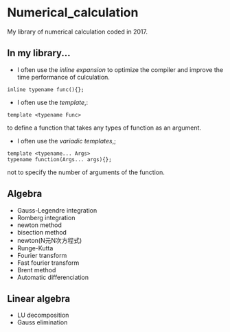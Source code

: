 # Numerical_calculation
My library of numerical calculation coded in 2017.

## In my library...
- I often use the *inline expansion* to optimize the compiler and improve the time performance of culculation.
```
inline typename func(){};
```
- I often use the *template*,:
```
template <typename Func>
```
to define a function that takes any types of function as an argument.

- I often use the *variadic templates*,;
```
template <typename... Args>
typename function(Args... args){};
```
not to specify the number of arguments of the function.

## Algebra

- Gauss-Legendre integration
- Romberg integration 
- newton method
- bisection method
- newton(N元N次方程式)
- Runge-Kutta
- Fourier transform
- Fast fourier transform
- Brent method
- Automatic differenciation

## Linear algebra

- LU decomposition
- Gauss elimination
